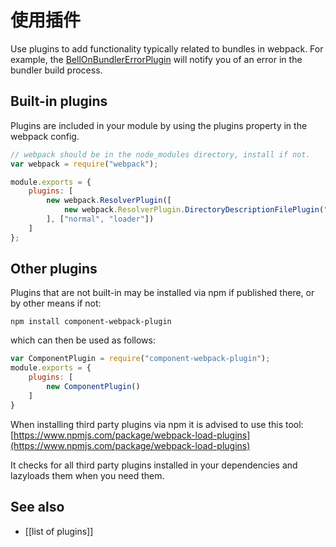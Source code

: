 # 使用插件
Use plugins to add functionality typically related to bundles in webpack.  For example, the [BellOnBundlerErrorPlugin](https://github.com/senotrusov/bell-on-bundler-error-plugin) will notify you of an error in the bundler build process.  

## Built-in plugins

Plugins are included in your module by using the plugins property in the webpack config.

``` javascript
// webpack should be in the node_modules directory, install if not.
var webpack = require("webpack");

module.exports = {
	plugins: [
		new webpack.ResolverPlugin([
			new webpack.ResolverPlugin.DirectoryDescriptionFilePlugin("bower.json", ["main"])
		], ["normal", "loader"])
	]
};
```

## Other plugins

Plugins that are not built-in may be installed via npm if published there, or by other means if not:

``` text
npm install component-webpack-plugin
```

which can then be used as follows:

``` javascript
var ComponentPlugin = require("component-webpack-plugin");
module.exports = {
	plugins: [
		new ComponentPlugin()
	]
}
```

When installing third party plugins via npm it is advised to use this tool:
[https://www.npmjs.com/package/webpack-load-plugins](https://www.npmjs.com/package/webpack-load-plugins)

It checks for all third party plugins installed in your dependencies and lazyloads them when you need them.

## See also

* [[list of plugins]]

